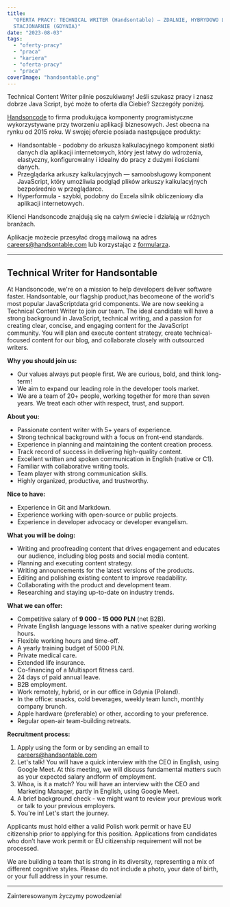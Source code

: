 ```yaml
---
title:
  "OFERTA PRACY: TECHNICAL WRITER (Handsontable) – ZDALNIE, HYBRYDOWO LUB
  STACJONARNIE (GDYNIA)"
date: "2023-08-03"
tags:
  - "oferty-pracy"
  - "praca"
  - "kariera"
  - "oferta-pracy"
  - "praca"
coverImage: "handsontable.png"
---
```


Technical Content Writer pilnie poszukiwany! Jeśli szukasz pracy i znasz dobrze
Java Script, być może to oferta dla Ciebie? Szczegóły poniżej.

[Handsoncode](https://handsoncode.net/) to firma produkująca komponenty
programistyczne wykorzystywane przy tworzeniu aplikacji biznesowych. Jest obecna
na rynku od 2015 roku. W swojej ofercie posiada następujące produkty:

- Handsontable - podobny do arkusza kalkulacyjnego komponent siatki danych dla
  aplikacji internetowych, który jest łatwy do wdrożenia, elastyczny,
  konfigurowalny i idealny do pracy z dużymi ilościami danych.
- Przeglądarka arkuszy kalkulacyjnych — samoobsługowy komponent JavaScript,
  który umożliwia podgląd plików arkuszy kalkulacyjnych bezpośrednio w
  przeglądarce.
- Hyperformula - szybki, podobny do Excela silnik obliczeniowy dla aplikacji
  internetowych.

Klienci Handsoncode znajdują się na całym świecie i działają w różnych branżach.

Aplikacje możecie przesyłać drogą mailową na adres
[careers@handsontable.com](mailto:careers@handsontable.com) lub korzystając z
[formularza](https://handsontable.traffit.com/public/form/a/VGhNPQ==).

---

## Technical Writer for Handsontable

At Handsoncode, we're on a mission to help developers deliver software faster.
Handsontable, our flagship product,has becomeone of the world's most popular
JavaScriptdata grid components. We are now seeking a Technical Content Writer to
join our team. The ideal candidate will have a strong background in JavaScript,
technical writing, and a passion for creating clear, concise, and engaging
content for the JavaScript community. You will plan and execute content
strategy, create technical-focused content for our blog, and collaborate closely
with outsourced writers.

**Why you should join us:**

- Our values always put people first. We are curious, bold, and think long-term!
- We aim to expand our leading role in the developer tools market.
- We are a team of 20+ people, working together for more than seven years. We
  treat each other with respect, trust, and support.

**About you:**

- Passionate content writer with 5+ years of experience.
- Strong technical background with a focus on front-end standards.
- Experience in planning and maintaining the content creation process.
- Track record of success in delivering high-quality content.
- Excellent written and spoken communication in English (native or C1).
- Familiar with collaborative writing tools.
- Team player with strong communication skills.
- Highly organized, productive, and trustworthy.

**Nice to have:**

- Experience in Git and Markdown.
- Experience working with open-source or public projects.
- Experience in developer advocacy or developer evangelism.

**What you will be doing:**

- Writing and proofreading content that drives engagement and educates our
  audience, including blog posts and social media content.
- Planning and executing content strategy.
- Writing announcements for the latest versions of the products.
- Editing and polishing existing content to improve readability.
- Collaborating with the product and development team.
- Researching and staying up-to-date on industry trends.

**What we can offer:**

- Competitive salary of **9 000 - 15 000 PLN** (net B2B).
- Private English language lessons with a native speaker during working hours.
- Flexible working hours and time-off.
- A yearly training budget of 5000 PLN.
- Private medical care.
- Extended life insurance.
- Co-financing of a Multisport fitness card.
- 24 days of paid annual leave.
- B2B employment.
- Work remotely, hybrid, or in our office in Gdynia (Poland).
- In the office: snacks, cold beverages, weekly team lunch, monthly company
  brunch.
- Apple hardware (preferable) or other, according to your preference.
- Regular open-air team-building retreats.

**Recruitment process:**

1. Apply using the form or by sending an email to careers@handsontable.com
2. Let's talk! You will have a quick interview with the CEO in English, using
   Google Meet. At this meeting, we will discuss fundamental matters such as
   your expected salary andform of employment.
3. Whoa, is it a match? You will have an interview with the CEO and Marketing
   Manager, partly in English, using Google Meet.
4. A brief background check - we might want to review your previous work or talk
   to your previous employers.
5. You're in! Let's start the journey.

Applicants must hold either a valid Polish work permit or have EU citizenship
prior to applying for this position. Applications from candidates who don’t have
work permit or EU citizenship requirement will not be processed.

We are building a team that is strong in its diversity, representing a mix of
different cognitive styles. Please do not include a photo, your date of birth,
or your full address in your resume.

---

Zainteresowanym życzymy powodzenia!
